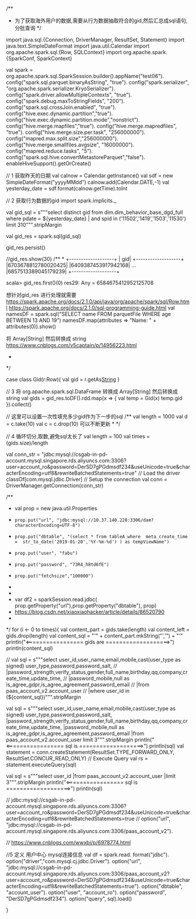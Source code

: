 /**
* 为了获取海外用户的数据,需要从行为数据抽取符合的gid,然后汇总成sql语句,分批查询
  */

import java.sql.{Connection, DriverManager, ResultSet, Statement}
import java.text.SimpleDateFormat
import java.util.Calendar
import org.apache.spark.sql.{Row, SQLContext}
import org.apache.spark.{SparkConf, SparkContext}

val spark = org.apache.spark.sql.SparkSession.builder().appName("test06").
config("spark.sql.parquet.binaryAsString", "true").
config("spark.serializer", "org.apache.spark.serializer.KryoSerializer").
config("spark.driver.allowMultipleContexts", "true").
config("spark.debug.maxToStringFields", "200").
config("spark.sql.crossJoin.enabled", "true").
config("hive.exec.dynamic.partition","true").
config("hive.exec.dynamic.partition.mode","nonstrict").
config("hive.merge.mapfiles","true").
config("hive.merge.mapredfiles", "true").
config("hive.merge.size.per.task", "256000000").
config("mapred.max.split.size","256000000").
config("hive.merge.smallfiles.avgsize", "16000000").
config("mapred.reduce.tasks", "5").
config("spark.sql.hive.convertMetastoreParquet","false").
enableHiveSupport().getOrCreate()

// 1 获取昨天的日期
val calnow = Calendar.getInstance()
val sdf = new SimpleDateFormat("yyyyMMdd")
calnow.add(Calendar.DATE,-1)
val yesterday_date = sdf.format(calnow.getTime).toInt

// 2 获取行为数据的gid
import spark.implicits._

val gid_sql = s"""select distinct gid from dim.dim_behavior_base_dgd_full where pdate = ${yesterday_date}
|    and spid in ('11502','1419','1503','11530') limit 310""".stripMargin

val gid_res = spark.sql(gid_sql)

gid_res.persist()


//gid_res.show(30)
/**
*
+-------------------+
|                gid|
+-------------------+
|6703678812780020425|
|6409387453917942168|
...
|6857513389045179239|
+-------------------+

scala> gid_res.first()(0)
res29: Any = 6584675412952125708


想针对gid_res 进行处理就需要
https://spark.apache.org/docs/2.1.0/api/java/org/apache/spark/sql/Row.html
https://spark.apache.org/docs/2.1.0/sql-programming-guide.html
val namesDF = spark.sql("SELECT name FROM parquetFile WHERE age BETWEEN 13 AND 19")
namesDF.map(attributes => "Name: " + attributes(0)).show()

将 Array[String] 然后转换成 string
https://www.cnblogs.com/v5captain/p/14956223.html

*
*/

case class Gid(r:Row){
val gid = r.getAs[String]("gid")
}

// 3 将 org.apache.spark.sql.DataFrame 转换成 Array[String] 然后转换成 string
val gids = gid_res.toDF().rdd.map(x => {
val temp = Gid(x)
temp.gid
}).collect()

// 这里可以设置一次性填充多少gid作为下一步的sql
/**
val length = 1000
val d = c.take(10)
val c = c.drop(10)
可以不断更新
*
*/

// 4 循环切分,取数,避免sql太长了
val length = 100
val times = (gids.size)/length



val conn_str = "jdbc:mysql://csgab-in-pd-account.mysql.singapore.rds.aliyuncs.com:3306?user=account_ro&password=DerSD7gPGdmsdf234&useUnicode=true&characterEncoding=utf8&rewriteBatchedStatements=true"
// Load the driver
classOf[com.mysql.jdbc.Driver]
// Setup the connection
val conn = DriverManager.getConnection(conn_str)

/**
* val prop = new java.util.Properties
*     prop.put("url", "jdbc:mysql://10.37.140.228:3306/dam?characterEncoding=UTF-8")
*     prop.put("dbtable", "(select * from tableA where  meta_create_time =  str_to_date('2019-01-20','%Y-%m-%d') ) as tempViewName")
*     prop.put("user", "fabu")
*     prop.put("password", "73R4_h8td6fE")
*     prop.put("fetchsize","100000")
*
*
* var df2 = sparkSession.read.jdbc( prop.getProperty("url"),prop.getProperty("dbtable"), prop)
* https://blog.csdn.net/xiaoxiaohacker/article/details/86520790
*
*/
for (i <- 0 to times){
val content_part = gids.take(length)
val content_left = gids.drop(length)
val content_sql = "'" + content_part.mkString("','") + "'"
println("<================= gids are ===================>")
println(content_sql)

//  val sql = s"""select user_id,user_name,email,mobile,cast(user_type as signed) user_type,password,password_salt,
//               |password_strength,verify_status,gender,full_name,birthday,qq,company,create_time,update_time,
//               |password_mobile,null as is_agree_gdpr,is_agree_agreement,password_email
//               |from paas_account_v2.account_user
//               |where user_id in (${content_sql})""".stripMargin


val sql = s"""select user_id,user_name,email,mobile,cast(user_type as signed) user_type,password,password_salt,
|password_strength,verify_status,gender,full_name,birthday,qq,company,create_time,update_time,
|password_mobile,null as is_agree_gdpr,is_agree_agreement,password_email
|from paas_account_v2.account_user limit 3""".stripMargin
println("<================= sql is ===================>")
println(sql)
val statement = conn.createStatement(ResultSet.TYPE_FORWARD_ONLY, ResultSet.CONCUR_READ_ONLY)
// Execute Query
val rs = statement.executeQuery(sql)


val sql = s"""select user_id
|from paas_account_v2.account_user
|limit 3""".stripMargin
println("<================= sql is ===================>")
println(sql)

//  jdbc:mysql://csgab-in-pd-account.mysql.singapore.rds.aliyuncs.com:3306?user=account_ro&password=DerSD7gPGdmsdf234&useUnicode=true&characterEncoding=utf8&rewriteBatchedStatements=true
//  option("url", "jdbc:mysql://csgab-in-pd-account.mysql.singapore.rds.aliyuncs.com:3306/paas_account_v2").

//  https://www.cnblogs.com/wwxbi/p/6978774.html


//5 定义 用户中心 mysql连接信息
val df = spark.read.
format("jdbc").
option("driver","com.mysql.cj.jdbc.Driver").
option("url", "jdbc:mysql://csgab-in-pd-account.mysql.singapore.rds.aliyuncs.com:3306/paas_account_v2?user=account_ro&password=DerSD7gPGdmsdf234&useUnicode=true&characterEncoding=utf8&rewriteBatchedStatements=true").
option("dbtable", "account_user").
option("user", "account_ro").
option("password", "DerSD7gPGdmsdf234").
option("query", sql).load()

}
